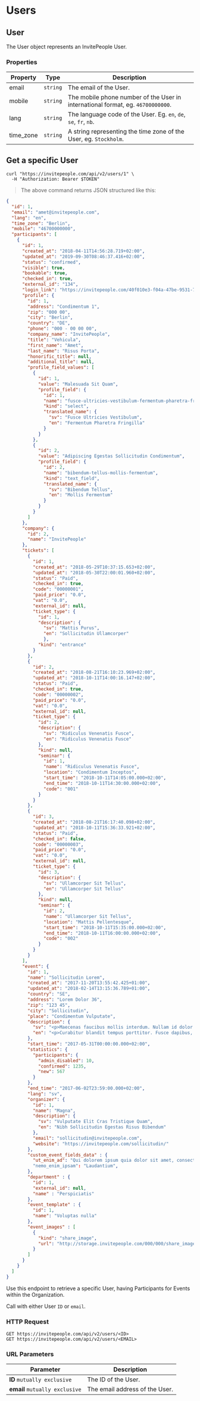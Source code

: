 # Users

## User

The User object represents an InvitePeople User.

### Properties

| Property  | Type     | Description                                                                     |
|-----------|----------|---------------------------------------------------------------------------------|
| email     | `string` | The email of the User.                                                          |
| mobile    | `string` | The mobile phone number of the User in international format, eg. `46700000000`. |
| lang      | `string` | The language code of the User. Eg. `en`, `de`, `se`, `fr`, `nb`.                |
| time_zone | `string` | A string representing the time zone of the User, eg. `Stockholm`.               |

## Get a specific User

```shell
curl "https://invitepeople.com/api/v2/users/1" \
  -H "Authorization: Bearer $TOKEN"
```

> The above command returns JSON structured like this:

```json
{
  "id": 1,
  "email": "amet@invitepeople.com",
  "lang": "en",
  "time_zone": "Berlin",
  "mobile": "46700000000",
  "participants": [
    {
      "id": 1,
      "created_at": "2018-04-11T14:56:28.719+02:00",
      "updated_at": "2019-09-30T08:46:37.416+02:00",
      "status": "confirmed",
      "visible": true,
      "bookable": true,
      "checked_in": true,
      "external_id": "134",
      "login_link": "https://invitepeople.com/40f010e3-f04a-47be-9531-7857892f557a/login/c599085e-fd53-4a7a-9354-893502bc5f22",
      "profile": {
        "id": 1,
        "address": "Condimentum 1",
        "zip": "000 00",
        "city": "Berlin",
        "country": "DE",
        "phone": "000 - 00 00 00",
        "company_name": "InvitePeople",
        "title": "Vehicula",
        "first_name": "Amet",
        "last_name": "Risus Porta",
        "honorific_title": null,
        "additional_title": null,
        "profile_field_values": [
          {
            "id": 1,
            "value": "Malesuada Sit Quam",
            "profile_field": {
              "id": 1,
              "name": "fusce-ultricies-vestibulum-fermentum-pharetra-fringilla",
              "kind": "select",
              "translated_name": {
                "sv": "Fusce Ultricies Vestibulum",
                "en": "Fermentum Pharetra Fringilla"
              }
            }
          },
          {
            "id": 2,
            "value": "Adipiscing Egestas Sollicitudin Condimentum",
            "profile_field": {
              "id": 2,
              "name": "bibendum-tellus-mollis-fermentum",
              "kind": "text_field",
              "translated_name": {
                "sv": "Bibendum Tellus",
                "en": "Mollis Fermentum"
              }
            }
          }
        ]
      },
      "company": {
        "id": 2,
        "name": "InvitePeople"
      },
      "tickets": [
        {
          "id": 1,
          "created_at": "2018-05-29T10:37:15.653+02:00",
          "updated_at": "2018-05-30T22:00:01.960+02:00",
          "status": "Paid",
          "checked_in": true,
          "code": "00000001",
          "paid_price": "0.0",
          "vat": "0.0",
          "external_id": null,
          "ticket_type": {
            "id": 1,
            "description": {
              "sv": "Mattis Purus",
              "en": "Sollicitudin Ullamcorper"
              },
            "kind": "entrance"
          }
        },
        {
          "id": 2,
          "created_at": "2018-08-21T16:10:23.969+02:00",
          "updated_at": "2018-10-11T14:00:16.147+02:00",
          "status": "Paid",
          "checked_in": true,
          "code": "00000002",
          "paid_price": "0.0",
          "vat": "0.0",
          "external_id": null,
          "ticket_type": {
            "id": 2,
            "description": {
              "sv": "Ridiculus Venenatis Fusce",
              "en": "Ridiculus Venenatis Fusce"
            },
            "kind": null,
            "seminar": {
              "id": 1,
              "name": "Ridiculus Venenatis Fusce",
              "location": "Condimentum Inceptos",
              "start_time": "2018-10-11T14:05:00.000+02:00",
              "end_time": "2018-10-11T14:30:00.000+02:00",
              "code": "001"
            }
          }
        },
        {
          "id": 3,
          "created_at": "2018-08-21T16:17:40.098+02:00",
          "updated_at": "2018-10-11T15:36:33.921+02:00",
          "status": "Paid",
          "checked_in": false,
          "code": "00000003",
          "paid_price": "0.0",
          "vat": "0.0",
          "external_id": null,
          "ticket_type": {
            "id": 3,
            "description": {
              "sv": "Ullamcorper Sit Tellus",
              "en": "Ullamcorper Sit Tellus"
            },
            "kind": null,
            "seminar": {
              "id": 2,
              "name": "Ullamcorper Sit Tellus",
              "location": "Mattis Pellentesque",
              "start_time": "2018-10-11T15:35:00.000+02:00",
              "end_time": "2018-10-11T16:00:00.000+02:00",
              "code": "002"
            }
          }
        }
      ],
      "event": {
        "id": 1,
        "name": "Sollicitudin Lorem",
        "created_at": "2017-11-20T13:55:42.425+01:00",
        "updated_at": "2018-02-14T13:15:36.789+01:00",
        "country": "SE",
        "address": "Lorem Dolor 36",
        "zip": "123 45",
        "city": "Sollicitudin",
        "place": "Condimentum Vulputate",
        "description": {
          "sv": "<p>Maecenas faucibus mollis interdum. Nullam id dolor id nibh ultricies vehicula ut id elit.</p>",
          "en": "<p>Curabitur blandit tempus porttitor. Fusce dapibus, tellus ac cursus commodo, tortor mauris condimentum nibh.</p>"
        },
        "start_time": "2017-05-31T00:00:00.000+02:00",
        "statistics": {
          "participants": {
            "admin_disabled": 10,
            "confirmed": 1235,
            "new": 567
          }
        },
        "end_time": "2017-06-02T23:59:00.000+02:00",
        "lang": "sv",
        "organizer": {
          "id": 1,
          "name": "Magna",
          "description": {
            "sv": "Vulputate Elit Cras Tristique Quam",
            "en": "Nibh Sollicitudin Egestas Risus Bibendum"
          },
          "email": "sollicitudin@invitepeople.com",
          "website": "https://invitepeople.com/sollicitudin/"
        },
        "custom_event_fields_data" : {
          "ut_enim_ad": "Qui dolorem ipsum quia dolor sit amet, consectetur, adipisci velit, sed quia non."
          "nemo_enim_ipsam": "Laudantium",
        },
        "department" : {
          "id": 1,
          "external_id": null,
          "name" : "Perspiciatis"
        },
        "event_template" : {
          "id": 1,
          "name": "Voluptas nulla"
        },
        "event_images" : [
          {
            "kind": "share_image",
            "url": "http://storage.invitepeople.com/000/000/share_image.png"
          }
        ]
      }
    }
  ]
}
```

Use this endpoint to retrieve a specific User, having Participants for Events within the Organization. 

Call with either User `ID` or `email`.

### HTTP Request

`GET https://invitepeople.com/api/v2/users/<ID>`<br />
`GET https://invitepeople.com/api/v2/users/<EMAIL>`

### URL Parameters

| Parameter         | Description                                           |
|-------------------|-------------------------------------------------------|
| **ID**&nbsp;`mutually exclusive`    | The ID of the User.            |
| **email**&nbsp;`mutually exclusive` | The email address of the User. |